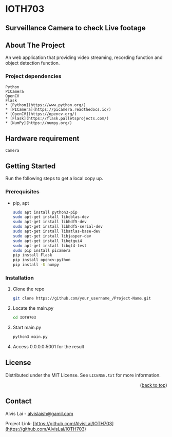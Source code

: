 # IOTH703
## Surveillance Camera to check Live footage

## About The Project
An web application that providing video streaming, recording function and object detection function.


### Project dependencies
	Python
	PICamera
	OpenCV
	Flask
	* [Python](https://www.python.org/)
	* [PICamera](https://picamera.readthedocs.io/)
	* [OpenCV](https://opencv.org/)
	* [Flask](https://flask.palletsprojects.com/)
	* [NumPy](https://numpy.org/)
	
## Hardware requirement
	Camera

## Getting Started
Run the following steps to get a local copy up.

### Prerequisites
* pip, apt
  ```sh
  sudo apt install python3-pip
  sudo apt-get install libcblas-dev
  sudo apt-get install libhdf5-dev
  sudo apt-get install libhdf5-serial-dev
  sudo apt-get install libatlas-base-dev
  sudo apt-get install libjasper-dev
  sudo apt-get install libqtgui4
  sudo apt-get install libqt4-test
  sudo pip install picamera
  pip install Flask
  pip install opencv-python
  pip install -U numpy
  ```
### Installation
1. Clone the repo
   ```sh
   git clone https://github.com/your_username_/Project-Name.git
   ```
2. Locate the main.py
   ```sh
   cd IOTH703
   ```
3. Start main.py
   ```sh
   python3 main.py
   ```
4. Access 0.0.0.0:5001 for the result
   
<!-- LICENSE -->
## License

Distributed under the MIT License. See `LICENSE.txt` for more information.

<p align="right">(<a href="#top">back to top</a>)</p>


<!-- CONTACT -->
## Contact

Alvis Lai - alvislaish@gamil.com

Project Link: [https://github.com/AlvisLai/IOTH703](https://github.com/AlvisLai/IOTH703)

   
   
   
   
   
   
   
   